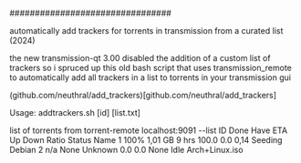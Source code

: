 ################################

automatically add trackers for torrents in transmission from a curated list (2024)

the new transmission-qt 3.00 disabled the addition of a custom list of trackers
so i spruced up this old bash script that uses transmission_remote to 
automatically add all trackers in a list to torrents in your transmission gui

(github.com/neuthral/add_trackers)[github.com/neuthral/add_trackers]

Usage:  addtrackers.sh [id] [list.txt]  

list of torrents from torrent-remote localhost:9091 --list
    ID   Done       Have  ETA           Up    Down  Ratio  Status       Name
     1   100%    1,01 GB  9 hrs      100.0     0.0   0,14  Seeding      Debian
     2    n/a       None  Unknown      0.0     0.0   None  Idle         Arch+Linux.iso

